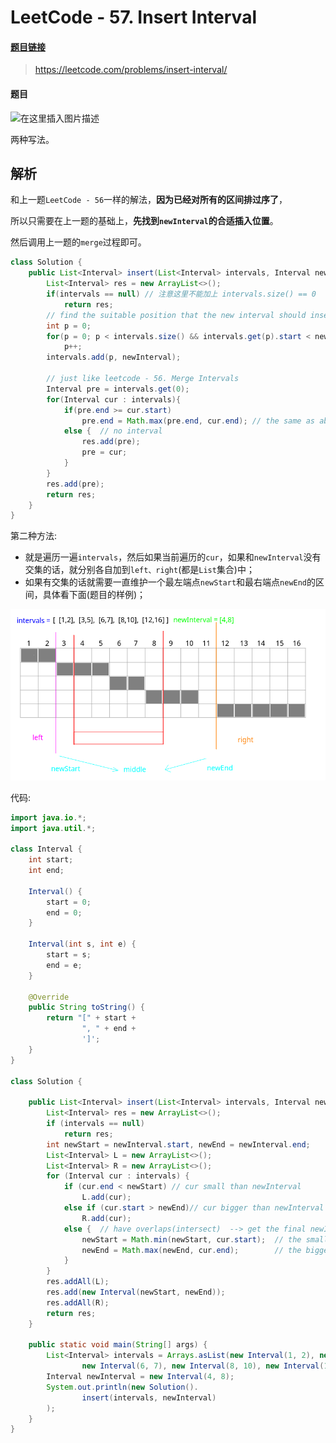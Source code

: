 # LeetCode - 57. Insert Interval

#### [题目链接](https://leetcode.com/problems/insert-interval/)

> https://leetcode.com/problems/insert-interval/

#### 题目
![在这里插入图片描述](https://img-blog.csdnimg.cn/20190124193959530.png?x-oss-process=image/watermark,type_ZmFuZ3poZW5naGVpdGk,shadow_10,text_aHR0cHM6Ly9ibG9nLmNzZG4ubmV0L3p4enh6eDAxMTk=,size_16,color_FFFFFF,t_70)

两种写法。

## 解析

和上一题`LeetCode - 56`一样的解法，**因为已经对所有的区间排过序了**，

所以只需要在上一题的基础上，**先找到`newInterval`的合适插入位置**。

然后调用上一题的`merge`过程即可。

```java
class Solution {
    public List<Interval> insert(List<Interval> intervals, Interval newInterval) {
        List<Interval> res = new ArrayList<>();
        if(intervals == null) // 注意这里不能加上 intervals.size() == 0
            return res;
        // find the suitable position that the new interval should insert
        int p = 0;
        for(p = 0; p < intervals.size() && intervals.get(p).start < newInterval.start; ) 
            p++;
        intervals.add(p, newInterval);
        
        // just like leetcode - 56. Merge Intervals
        Interval pre = intervals.get(0);
        for(Interval cur : intervals){
            if(pre.end >= cur.start)
                pre.end = Math.max(pre.end, cur.end); // the same as above special situation, [1, 4]、[2, 3]
            else {  // no interval
                res.add(pre);
                pre = cur;
            }
        }
        res.add(pre);
        return res;
    }
}
```

第二种方法:

* 就是遍历一遍`intervals`，然后如果当前遍历的`cur`，如果和`newInterval`没有交集的话，就分别各自加到`left、right`(都是`List`集合)中；
* 如果有交集的话就需要一直维护一个最左端点`newStart`和最右端点`newEnd`的区间，具体看下面(题目的样例)；

![在这里插入图片描述](images/57_s.png)

代码:

```java
import java.io.*;
import java.util.*;

class Interval {
    int start;
    int end;

    Interval() {
        start = 0;
        end = 0;
    }

    Interval(int s, int e) {
        start = s;
        end = e;
    }

    @Override
    public String toString() {
        return "[" + start +
                ", " + end +
                ']';
    }
}

class Solution {

    public List<Interval> insert(List<Interval> intervals, Interval newInterval) {
        List<Interval> res = new ArrayList<>();
        if (intervals == null)
            return res;
        int newStart = newInterval.start, newEnd = newInterval.end;
        List<Interval> L = new ArrayList<>();
        List<Interval> R = new ArrayList<>();
        for (Interval cur : intervals) {
            if (cur.end < newStart) // cur small than newInterval
                L.add(cur);
            else if (cur.start > newEnd)// cur bigger than newInterval
                R.add(cur);
            else {  // have overlaps(intersect)  --> get the final newInterval's left and right position
                newStart = Math.min(newStart, cur.start);  // the smallest
                newEnd = Math.max(newEnd, cur.end);        // the biggest
            }
        }
        res.addAll(L);
        res.add(new Interval(newStart, newEnd));
        res.addAll(R);
        return res;
    }

    public static void main(String[] args) {
        List<Interval> intervals = Arrays.asList(new Interval(1, 2), new Interval(3, 5),
                new Interval(6, 7), new Interval(8, 10), new Interval(12, 16));
        Interval newInterval = new Interval(4, 8);
        System.out.println(new Solution().
                insert(intervals, newInterval)
        );
    }
}
```